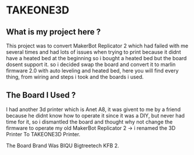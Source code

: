 # TAKEONE3D

## What is my project here ?
This project was to convert MakerBot Replicator 2 which had failed with me several times and had lots of issues when trying to print because it didnt have a heated bed at the beginning so i bought a heated bed but the board dosent support it. so i decided swap the board and convert it to marlin firmware 2.0 with auto leveling and heated bed, here you will find every thing, from wiring and steps i took and the boards i used.

## The Board I Used ?
I had another 3d printer which is Anet A8, it was givent to me by a friend because he didnt know how to operate it since it was a DIY, but never had time for it, so i dismantled the board and thought why not change the firmware to operate my old MakerBot Replicator 2 -> i renamed the 3D Printer To TAKEONE3D Printer.

The Board Brand Was BIQU Bigtreetech KFB 2.

